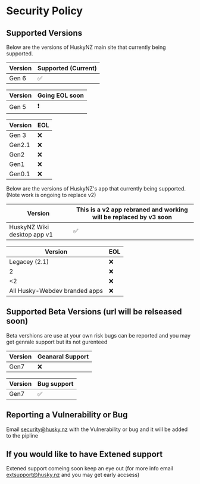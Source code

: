 # Security Policy

## Supported Versions

Below are the versions of HuskyNZ main site that
currently being supported.

| Version | Supported (Current) |
| ------- | ------------------ |
| Gen 6 | ✅ |

| Version | Going EOL soon |
| ------- | ------------------ |
| Gen 5 | ❗ |

| Version | EOL |
| ------- | ------------------ |
| Gen 3 | :x: |
| Gen2.1  | :x: |
| Gen2   | :x: |
| Gen1   | :x: |
| Gen0.1   | :x:|


Below are the versions of HuskyNZ's app that
currently being supported. (Note work is ongoing to replace v2)

| Version | This is a v2 app rebraned and working will be replaced by v3 soon |
| ------- | ------------------ |
| HuskyNZ Wiki desktop app v1| :white_check_mark: |

| Version | EOL           |
| ------- | ------------------ |
| Legacey (2.1)| :x: |
| 2   | :x:                |
| <2    | :x:                |
| All Husky-Webdev branded apps   | :x:|

## Supported Beta Versions (url will be relseased soon)

Beta vershions are use at your own risk bugs can be reported and you may get genrale support but its not gurenteed

| Version | Geanaral Support        |
| ------- | ------------------ |
| Gen7 | :x: |

| Version | Bug support          |
| ------- | ------------------ |
| Gen7 | :white_check_mark: |

## Reporting a Vulnerability or Bug

Email security@husky.nz with the Vulnerability or bug and it will be added to the pipline

## If you would like to have Extened support

Extened support comeing soon keep an eye out (for more info email extsupport@husky.nz and you may get early accsess)
